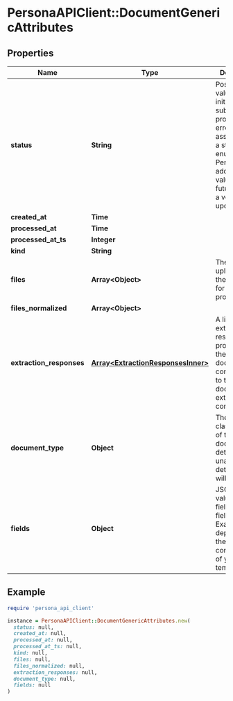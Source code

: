 # PersonaAPIClient::DocumentGenericAttributes

## Properties

| Name | Type | Description | Notes |
| ---- | ---- | ----------- | ----- |
| **status** | **String** | Possible values: - initiated - submitted - processed - errored  Do not assume this is a static enumeration; Persona may add new values in the future without a versioned update. | [optional] |
| **created_at** | **Time** |  | [optional] |
| **processed_at** | **Time** |  | [optional] |
| **processed_at_ts** | **Integer** |  | [optional] |
| **kind** | **String** |  | [optional] |
| **files** | **Array&lt;Object&gt;** | The files uploaded to the document for processing. | [optional] |
| **files_normalized** | **Array&lt;Object&gt;** |  | [optional] |
| **extraction_responses** | [**Array&lt;ExtractionResponsesInner&gt;**](ExtractionResponsesInner.md) | A list of extractions resulting from processing the uploaded documents corresponding to the document&#39;s extraction configuration. | [optional] |
| **document_type** | **Object** | The classification of the document if detected. If unable to be detected, this will be other. | [optional] |
| **fields** | **Object** | JSON key-value pairs of field name to field value. Exact schema depends on the configuration of your template. | [optional] |

## Example

```ruby
require 'persona_api_client'

instance = PersonaAPIClient::DocumentGenericAttributes.new(
  status: null,
  created_at: null,
  processed_at: null,
  processed_at_ts: null,
  kind: null,
  files: null,
  files_normalized: null,
  extraction_responses: null,
  document_type: null,
  fields: null
)
```

